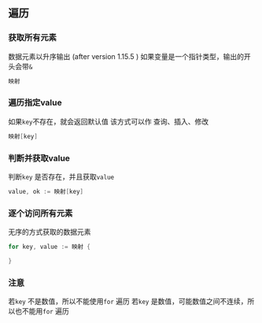 ##  遍历
###   获取所有元素
数据元素以升序输出 (after version 1.15.5 )
如果变量是一个指针类型，输出的开头会带`&`
```go
映射
```


###   遍历指定value
如果`key`不存在，就会返回默认值
该方式可以作 查询、插入、修改
```go
映射[key]
```


###   判断并获取value
判断`key` 是否存在，并且获取`value` 
```go
value, ok := 映射[key]
```



###   逐个访问所有元素
无序的方式获取的数据元素
```go
for key, value := 映射 {

}
```



###   注意
若`key` 不是数值，所以不能使用`for` 遍历
若`key` 是数值，可能数值之间不连续，所以也不能用`for` 遍历
